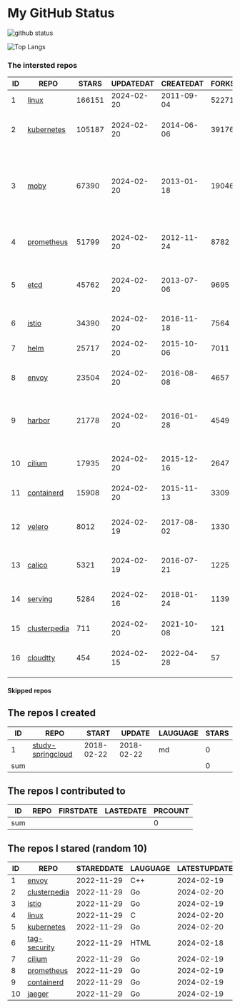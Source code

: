 # My GitHub Status

<img src="https://github-readme-stats-1.yihong0618.vercel.app/api?username=daoqingniu&show_icons=true&&&hide_title=true&count_private=true" alt="github status" />

![Top Langs](https://github-readme-stats-1.yihong0618.vercel.app/api/top-langs/?username=daoqingniu&layout=compact)

<!--START_SECTION:github_repos-->
### The intersted repos
| ID |                              REPO                               | STARS  | UPDATEDAT  | CREATEDAT  | FORKSCOUNT |                                                DESCRIPTIONS                                                |
|----|-----------------------------------------------------------------|--------|------------|------------|------------|------------------------------------------------------------------------------------------------------------|
|  1 | [linux](https://github.com/torvalds/linux)                      | 166151 | 2024-02-20 | 2011-09-04 |      52271 | Linux kernel source tree                                                                                   |
|  2 | [kubernetes](https://github.com/kubernetes/kubernetes)          | 105187 | 2024-02-20 | 2014-06-06 |      39176 | Production-Grade Container Scheduling and Management                                                       |
|  3 | [moby](https://github.com/moby/moby)                            |  67390 | 2024-02-20 | 2013-01-18 |      19046 | The Moby Project - a collaborative project for the container ecosystem to assemble container-based systems |
|  4 | [prometheus](https://github.com/prometheus/prometheus)          |  51799 | 2024-02-20 | 2012-11-24 |       8782 | The Prometheus monitoring system and time series database.                                                 |
|  5 | [etcd](https://github.com/etcd-io/etcd)                         |  45762 | 2024-02-20 | 2013-07-06 |       9695 | Distributed reliable key-value store for the most critical data of a distributed system                    |
|  6 | [istio](https://github.com/istio/istio)                         |  34390 | 2024-02-20 | 2016-11-18 |       7564 | Connect, secure, control, and observe services.                                                            |
|  7 | [helm](https://github.com/helm/helm)                            |  25717 | 2024-02-20 | 2015-10-06 |       7011 | The Kubernetes Package Manager                                                                             |
|  8 | [envoy](https://github.com/envoyproxy/envoy)                    |  23504 | 2024-02-20 | 2016-08-08 |       4657 | Cloud-native high-performance edge/middle/service proxy                                                    |
|  9 | [harbor](https://github.com/goharbor/harbor)                    |  21778 | 2024-02-20 | 2016-01-28 |       4549 | An open source trusted cloud native registry project that stores, signs, and scans content.                |
| 10 | [cilium](https://github.com/cilium/cilium)                      |  17935 | 2024-02-20 | 2015-12-16 |       2647 | eBPF-based Networking, Security, and Observability                                                         |
| 11 | [containerd](https://github.com/containerd/containerd)          |  15908 | 2024-02-20 | 2015-11-13 |       3309 | An open and reliable container runtime                                                                     |
| 12 | [velero](https://github.com/vmware-tanzu/velero)                |   8012 | 2024-02-19 | 2017-08-02 |       1330 | Backup and migrate Kubernetes applications and their persistent volumes                                    |
| 13 | [calico](https://github.com/projectcalico/calico)               |   5321 | 2024-02-19 | 2016-07-21 |       1225 | Cloud native networking and network security                                                               |
| 14 | [serving](https://github.com/knative/serving)                   |   5284 | 2024-02-16 | 2018-01-24 |       1139 | Kubernetes-based, scale-to-zero, request-driven compute                                                    |
| 15 | [clusterpedia](https://github.com/clusterpedia-io/clusterpedia) |    711 | 2024-02-20 | 2021-10-08 |        121 | The Encyclopedia of Kubernetes clusters                                                                    |
| 16 | [cloudtty](https://github.com/cloudtty/cloudtty)                |    454 | 2024-02-15 | 2022-04-28 |         57 | A Friendly Kubernetes CloudShell (Web Terminal) !                                                          |



#### Skipped repos
<!--END_SECTION:github_repos-->

<!--START_SECTION:my_github-->
## The repos I created
| ID  |                                 REPO                                 |   START    |   UPDATE   | LAUGUAGE | STARS |
|-----|----------------------------------------------------------------------|------------|------------|----------|-------|
|   1 | [study-springcloud](https://github.com/daoqingniu/study-springcloud) | 2018-02-22 | 2018-02-22 | md       |     0 |
| sum |                                                                      |            |            |          |     0 |

## The repos I contributed to
| ID  | REPO | FIRSTDATE | LASTEDATE | PRCOUNT |
|-----|------|-----------|-----------|---------|
| sum |      |           |           |       0 |

## The repos I stared (random 10)
| ID |                              REPO                               | STAREDDATE | LAUGUAGE | LATESTUPDATE |
|----|-----------------------------------------------------------------|------------|----------|--------------|
|  1 | [envoy](https://github.com/envoyproxy/envoy)                    | 2022-11-29 | C++      | 2024-02-19   |
|  2 | [clusterpedia](https://github.com/clusterpedia-io/clusterpedia) | 2022-11-29 | Go       | 2024-02-20   |
|  3 | [istio](https://github.com/istio/istio)                         | 2022-11-29 | Go       | 2024-02-19   |
|  4 | [linux](https://github.com/torvalds/linux)                      | 2022-11-29 | C        | 2024-02-20   |
|  5 | [kubernetes](https://github.com/kubernetes/kubernetes)          | 2022-11-29 | Go       | 2024-02-20   |
|  6 | [tag-security](https://github.com/cncf/tag-security)            | 2022-11-29 | HTML     | 2024-02-18   |
|  7 | [cilium](https://github.com/cilium/cilium)                      | 2022-11-29 | Go       | 2024-02-19   |
|  8 | [prometheus](https://github.com/prometheus/prometheus)          | 2022-11-29 | Go       | 2024-02-19   |
|  9 | [containerd](https://github.com/containerd/containerd)          | 2022-11-29 | Go       | 2024-02-19   |
| 10 | [jaeger](https://github.com/jaegertracing/jaeger)               | 2022-11-29 | Go       | 2024-02-19   |

<!--END_SECTION:my_github-->
